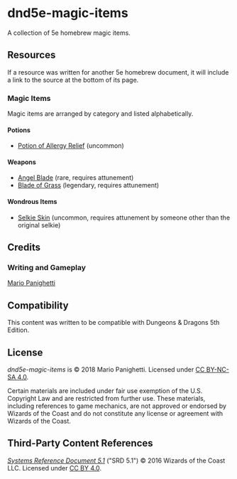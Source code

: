 # dnd5e-magic-items

A collection of 5e homebrew magic items.

## Resources

If a resource was written for another 5e homebrew document, it will include a link to the source at the bottom of its page.

### Magic Items

Magic items are arranged by category and listed alphabetically.

#### Potions

- [Potion of Allergy Relief](potions/potion-of-allergy-relief.md) (uncommon)

#### Weapons

- [Angel Blade](weapons/angel-blade.md) (rare, requires attunement)
- [Blade of Grass](weapons/blade-of-grass.md) (legendary, requires attunement)

#### Wondrous Items

- [Selkie Skin](wondrous-items/selkie-skin.md) (uncommon, requires attunement by someone other than the original selkie)

## Credits

### Writing and Gameplay

[Mario Panighetti](https://mario.panighetti.net)

## Compatibility

This content was written to be compatible with Dungeons & Dragons 5th Edition.

## License

_dnd5e-magic-items_ is © 2018 Mario Panighetti. Licensed under [CC BY-NC-SA 4.0](https://creativecommons.org/licenses/by-nc-sa/4.0/legalcode).

Certain materials are included under fair use exemption of the U.S. Copyright Law and are restricted from further use. These materials, including references to game mechanics, are not approved or endorsed by Wizards of the Coast and do not constitute any license or agreement with Wizards of the Coast.

## Third-Party Content References

_[Systems Reference Document 5.1](https://dnd.wizards.com/resources/systems-reference-document)_ ("SRD 5.1") © 2016 Wizards of the Coast LLC. Licensed under [CC BY 4.0](https://creativecommons.org/licenses/by/4.0/legalcode).
